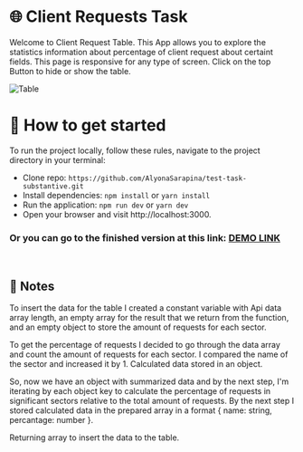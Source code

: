 # 🌐 Client Requests Task

Welcome to Client Request Table.
This App allows you to explore the statistics information about percentage of client request about certaint fields.
This page is responsive for any type of screen.
Click on the top Button to hide or show the table.

![Table](https://i.ibb.co/ZhWy63w/Screenshot-2023-10-12-at-7-30-48-PM.png)

# 🏃 How to get started
To run the project locally, follow these rules, navigate to the project directory in your terminal:<br/>
* Clone repo: `https://github.com/AlyonaSarapina/test-task-substantive.git`<br />
* Install dependencies: `npm install` or `yarn install` <br />
* Run the application:  `npm run dev` or `yarn dev` <br />
* Open your browser and visit http://localhost:3000.<br />

### Or you can go to the finished version at this link: [DEMO LINK](https://test-task-substantive.vercel.app/)
<br />

## 📝 Notes

To insert the data for the table I created a constant variable with Api data array length, an empty array for the result that we return from the function, and an empty object to store the amount of requests for each sector.

To get the percentage of requests I decided to go through the data array and count the amount of requests for each sector. I compared the name of the sector and increased it by 1. Calculated data stored in an object.

So, now we have an object with summarized data and by the next step, I'm iterating by each object key to calculate the percentage of requests in significant sectors relative to the total amount of requests. By the next step I stored calculated data in the prepared array in a format { name: string, percantage: number }.

Returning array to insert the data to the table.
